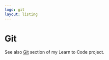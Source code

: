 ```yaml
---
logo: git
layout: listing
---
```

# Git

See also [Git](https://github.com/MichaelCurrin/learn-to-code/tree/master/en/topics/version_control/Git) section of my Learn to Code project.

